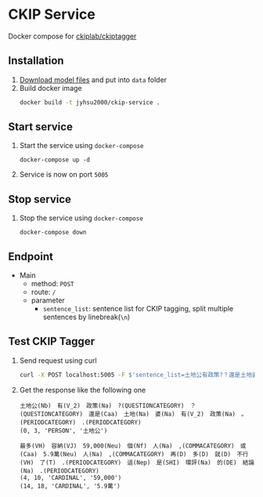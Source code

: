# CKIP Service
Docker compose for [ckiplab/ckiptagger](https://github.com/ckiplab/ckiptagger)

## Installation
1. [Download model files](https://github.com/ckiplab/ckiptagger#1-download-model-files) and put into `data` folder
2. Build docker image
    ```bash
    docker build -t jyhsu2000/ckip-service .
    ```

## Start service
1. Start the service using `docker-compose`
    ```
    docker-compose up -d
    ```
2. Service is now on port `5005`

## Stop service
1. Stop the service using `docker-compose`
    ```
    docker-compose down
    ```

## Endpoint
- Main
    - method: `POST`
    - route: `/`
    - parameter
        - `sentence_list`: sentence list for CKIP tagging, split multiple sentences by linebreak(`\n`)

## Test CKIP Tagger
1. Send request using curl
    ``` bash
    curl -X POST localhost:5005 -F $'sentence_list=土地公有政策?？還是土地婆有政策。.\n最多容納59,000個人,或5.9萬人,再多就不行了.這是環評的結論.'
    ```
2. Get the response like the following one
    ```
    土地公(Nb)　有(V_2)　政策(Na)　?(QUESTIONCATEGORY)　？(QUESTIONCATEGORY)　還是(Caa)　土地(Na)　婆(Na)　有(V_2)　政策(Na)　。(PERIODCATEGORY)　.(PERIODCATEGORY)　
    (0, 3, 'PERSON', '土地公')

    最多(VH)　容納(VJ)　59,000(Neu)　個(Nf)　人(Na)　,(COMMACATEGORY)　或(Caa)　5.9萬(Neu)　人(Na)　,(COMMACATEGORY)　再(D)　多(D)　就(D)　不行(VH)　了(T)　.(PERIODCATEGORY)　這(Nep)　是(SHI)　環評(Na)　的(DE)　結論(Na)　.(PERIODCATEGORY)　
    (4, 10, 'CARDINAL', '59,000')
    (14, 18, 'CARDINAL', '5.9萬')
    ```

